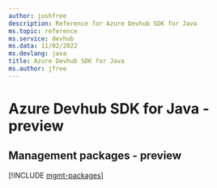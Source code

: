```yaml
---
author: joshfree
description: Reference for Azure Devhub SDK for Java
ms.topic: reference
ms.service: devhub
ms.data: 11/02/2022
ms.devlang: java
title: Azure Devhub SDK for Java
ms.author: jfree
---
```

# Azure Devhub SDK for Java - preview

## Management packages - preview
[!INCLUDE [mgmt-packages](devhub-mgmt-index.md)]